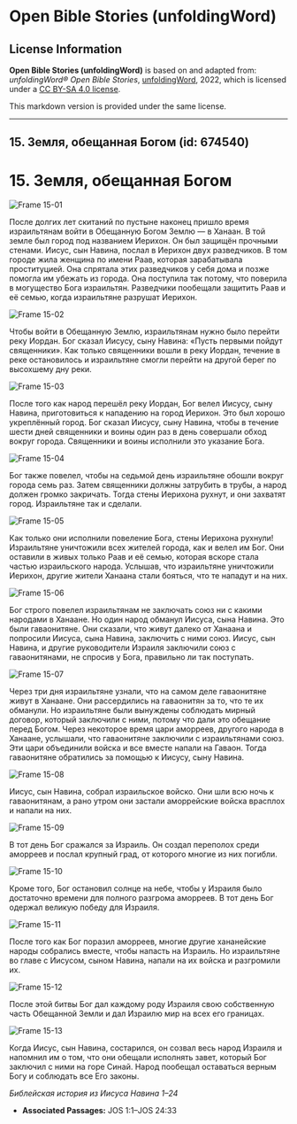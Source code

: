 # Open Bible Stories (unfoldingWord)

## License Information

**Open Bible Stories (unfoldingWord)** is based on and adapted from: _unfoldingWord® Open Bible Stories_, [unfoldingWord](https://unfoldingword.org/utw), 2022, which is licensed under a [CC BY-SA 4.0 license](https://creativecommons.org/licenses/by-sa/4.0/legalcode.en).

This markdown version is provided under the same license.



--------------------------------

## 15. Земля, обещанная Богом (id: 674540)

15\. Земля, обещанная Богом
===========================

![Frame 15-01](https://cdn.door43.org/obs/jpg/360px/obs-en-15-01.jpg)

После долгих лет скитаний по пустыне наконец пришло время израильтянам войти в Обещанную Богом Землю — в Ханаан. В той земле был город под названием Иерихон. Он был защищён прочными стенами. Иисус, сын Навина, послал в Иерихон двух разведчиков. В том городе жила женщина по имени Раав, которая зарабатывала проституцией. Она спрятала этих разведчиков у себя дома и позже помогла им убежать из города. Она поступила так потому, что поверила в могущество Бога израильтян. Разведчики пообещали защитить Раав и её семью, когда израильтяне разрушат Иерихон.

![Frame 15-02](https://cdn.door43.org/obs/jpg/360px/obs-en-15-02.jpg)

Чтобы войти в Обещанную Землю, израильтянам нужно было перейти реку Иордан. Бог сказал Иисусу, сыну Навина: «Пусть первыми пойдут священники». Как только священники вошли в реку Иордан, течение в реке остановилось и израильтяне смогли перейти на другой берег по высохшему дну реки.

![Frame 15-03](https://cdn.door43.org/obs/jpg/360px/obs-en-15-03.jpg)

После того как народ перешёл реку Иордан, Бог велел Иисусу, сыну Навина, приготовиться к нападению на город Иерихон. Это был хорошо укреплённый город. Бог сказал Иисусу, сыну Навина, чтобы в течение шести дней священники и воины один раз в день совершали обход вокруг города. Священники и воины исполнили это указание Бога.

![Frame 15-04](https://cdn.door43.org/obs/jpg/360px/obs-en-15-04.jpg)

Бог также повелел, чтобы на седьмой день израильтяне обошли вокруг города семь раз. Затем священники должны затрубить в трубы, а народ должен громко закричать. Тогда стены Иерихона рухнут, и они захватят город. Израильтяне так и сделали.

![Frame 15-05](https://cdn.door43.org/obs/jpg/360px/obs-en-15-05.jpg)

Как только они исполнили повеление Бога, стены Иерихона рухнули! Израильтяне уничтожили всех жителей города, как и велел им Бог. Они оставили в живых только Раав и её семью, которая вскоре стала частью израильского народа. Услышав, что израильтяне уничтожили Иерихон, другие жители Ханаана стали бояться, что те нападут и на них.

![Frame 15-06](https://cdn.door43.org/obs/jpg/360px/obs-en-15-06.jpg)

Бог строго повелел израильтянам не заключать союз ни с какими народами в Ханаане. Но один народ обманул Иисуса, сына Навина. Это были гаваонитяне. Они сказали, что живут далеко от Ханаана и попросили Иисуса, сына Навина, заключить с ними союз. Иисус, сын Навина, и другие руководители Израиля заключили союз с гаваонитянами, не спросив у Бога, правильно ли так поступать.

![Frame 15-07](https://cdn.door43.org/obs/jpg/360px/obs-en-15-07.jpg)

Через три дня израильтяне узнали, что на самом деле гаваонитяне живут в Ханаане. Они рассердились на гаваонитян за то, что те их обманули. Но израильтяне были вынуждены соблюдать мирный договор, который заключили с ними, потому что дали это обещание перед Богом. Через некоторое время цари аморреев, другого народа в Ханаане, услышали, что гаваонитяне заключили с израильтянами союз. Эти цари объединили войска и все вместе напали на Гаваон. Тогда гаваонитяне обратились за помощью к Иисусу, сыну Навина.

![Frame 15-08](https://cdn.door43.org/obs/jpg/360px/obs-en-15-08.jpg)

Иисус, сын Навина, собрал израильское войско. Они шли всю ночь к гаваонитянам, а рано утром они застали аморрейские войска врасплох и напали на них.

![Frame 15-09](https://cdn.door43.org/obs/jpg/360px/obs-en-15-09.jpg)

В тот день Бог сражался за Израиль. Он создал переполох среди аморреев и послал крупный град, от которого многие из них погибли.

![Frame 15-10](https://cdn.door43.org/obs/jpg/360px/obs-en-15-10.jpg)

Кроме того, Бог остановил солнце на небе, чтобы у Израиля было достаточно времени для полного разгрома аморреев. В тот день Бог одержал великую победу для Израиля.

![Frame 15-11](https://cdn.door43.org/obs/jpg/360px/obs-en-15-11.jpg)

После того как Бог поразил аморреев, многие другие хананейские народы собрались вместе, чтобы напасть на Израиль. Но израильтяне во главе с Иисусом, сыном Навина, напали на их войска и разгромили их.

![Frame 15-12](https://cdn.door43.org/obs/jpg/360px/obs-en-15-12.jpg)

После этой битвы Бог дал каждому роду Израиля свою собственную часть Обещанной Земли и дал Израилю мир на всех его границах.

![Frame 15-13](https://cdn.door43.org/obs/jpg/360px/obs-en-15-13.jpg)

Когда Иисус, сын Навина, состарился, он созвал весь народ Израиля и напомнил им о том, что они обещали исполнять завет, который Бог заключил с ними на горе Синай. Народ пообещал оставаться верным Богу и соблюдать все Его законы.

*Библейская история из Иисуса Навина 1–24*

* **Associated Passages:** JOS 1:1–JOS 24:33

